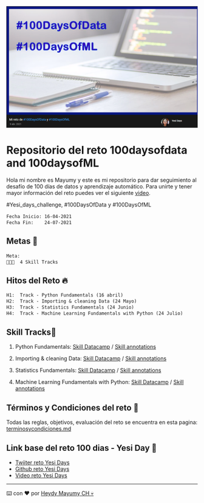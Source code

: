 <img src="https://raw.githubusercontent.com/MayumyCH/100-Days-of-Data-Science/main/challenge%20information/challenge_cover_2.png" alt="descargar" border="0" width=800px>

# Repositorio del reto 100daysofdata and 100daysofML

Hola mi nombre es Mayumy y este es mi repositorio para dar seguimiento al desafío de 100 días de datos y aprendizaje automático.
Para unirte y tener mayor información del reto puedes ver el siguiente [video](https://www.youtube.com/watch?v=Lpm2_ulJGLk).

#Yesi_days_challenge, #100DaysOfData​ y #100DaysOfML

```
Fecha Inicio: 16-04-2021
Fecha Fin:    24-07-2021
```

## Metas 🚀
```
Meta:
👩🏻‍💼  4 Skill Tracks
```

## Hitos del Reto 🔥 
    H1:  Track - Python Fundamentals (16 abril)
    H2:  Track - Importing & cleaning Data (24 Mayo)
    H3:  Track - Statistics Fundamentals (24 Junio)
    H4:  Track - Machine Learning Fundamentals with Python (24 Julio)

## Skill Tracks🤖 

1. Python Fundamentals:
[Skill Datacamp](https://learn.datacamp.com/skill-tracks/python-fundamentals?version=1) / 
[Skill annotations](https://github.com/MayumyCH/100-Days-of-Data-Science/tree/main/Skill%20Track%20-%20Python%20Fundamentals)

2. Importing & cleaning Data:
[Skill Datacamp]() / 
[Skill annotations]()

3. Statistics Fundamentals:
[Skill Datacamp]() / 
[Skill annotations]()

4. Machine Learning Fundamentals with Python:
[Skill Datacamp]() / 
[Skill annotations]()

## Términos y Condiciones del  reto 📌
Todas las reglas, objetivos, evaluación del reto se encuentra en esta pagina:
[terminosycondiciones.md](https://github.com/MayumyCH/100-Days-of-Data-Science/blob/main/terminosycondiciones.md)

## Link base del reto 100 dias - Yesi Day 🔗 
- [Twiiter reto Yesi Days](https://twitter.com/silvercorp/status/1380696779839143936)
- [Github reto Yesi Days](https://github.com/yesidays/100daysof)
- [Video reto Yesi Days](https://www.youtube.com/watch?v=Lpm2_ulJGLk)
---
⌨️ con ❤️ por [Heydy Mayumy CH 💀](https://github.com/MayumyCH)